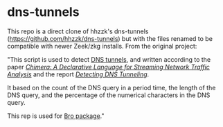 # dns-tunnels

This repo is a direct clone of hhzzk's dns-tunnels (https://github.com/hhzzk/dns-tunnels) but with the files renamed to be compatible with newer Zeek/zkg installs.  From the original project:

"This script is used to detect [DNS tunnels](http://heyoka.sourceforge.net/heyoka-shakacon2009.pdf),  and written according to the paper [_Chimera: A Declarative Language for Streaming Network Traffic Analysis_](https://www.usenix.org/system/files/conference/usenixsecurity12/sec12-final116.pdf) and the report [_Detecting DNS Tunneling_](https://www.sans.org/reading-room/whitepapers/dns/detecting-dns-tunneling-34152).

It based on the count of the DNS query in a period time, the length of the DNS query, and the percentage of the numerical characters in the DNS query.

This rep is used for [Bro package](https://github.com/hhzzk/packages)."
